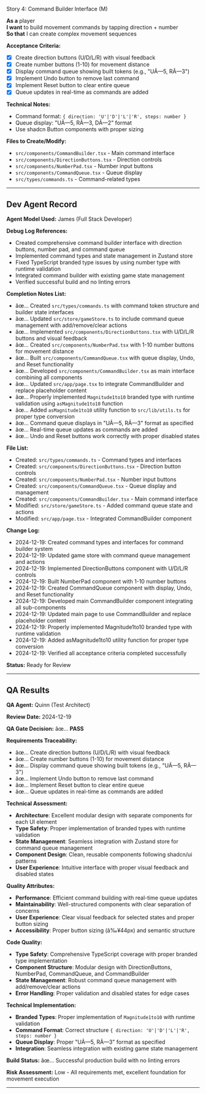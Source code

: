 ﻿Story 4: Command Builder Interface (M)

**As a** player  
**I want** to build movement commands by tapping direction + number  
**So that** I can create complex movement sequences

**Acceptance Criteria:**
- [x] Create direction buttons (U/D/L/R) with visual feedback
- [x] Create number buttons (1-10) for movement distance
- [x] Display command queue showing built tokens (e.g., "UÃ—5, RÃ—3")
- [x] Implement Undo button to remove last command
- [x] Implement Reset button to clear entire queue
- [x] Queue updates in real-time as commands are added

**Technical Notes:**
- Command format: `{ direction: 'U'|'D'|'L'|'R', steps: number }`
- Queue display: "UÃ—5, RÃ—3, DÃ—2" format
- Use shadcn Button components with proper sizing

**Files to Create/Modify:**
- `src/components/CommandBuilder.tsx` - Main command interface
- `src/components/DirectionButtons.tsx` - Direction controls
- `src/components/NumberPad.tsx` - Number input buttons
- `src/components/CommandQueue.tsx` - Queue display
- `src/types/commands.ts` - Command-related types

---



## Dev Agent Record

**Agent Model Used:** James (Full Stack Developer)

**Debug Log References:** 
- Created comprehensive command builder interface with direction buttons, number pad, and command queue
- Implemented command types and state management in Zustand store
- Fixed TypeScript branded type issues by using number type with runtime validation
- Integrated command builder with existing game state management
- Verified successful build and no linting errors

**Completion Notes List:**
- âœ… Created `src/types/commands.ts` with command token structure and builder state interfaces
- âœ… Updated `src/store/gameStore.ts` to include command queue management with add/remove/clear actions
- âœ… Implemented `src/components/DirectionButtons.tsx` with U/D/L/R buttons and visual feedback
- âœ… Created `src/components/NumberPad.tsx` with 1-10 number buttons for movement distance
- âœ… Built `src/components/CommandQueue.tsx` with queue display, Undo, and Reset functionality
- âœ… Developed `src/components/CommandBuilder.tsx` as main interface combining all components
- âœ… Updated `src/app/page.tsx` to integrate CommandBuilder and replace placeholder content
- âœ… Properly implemented `Magnitude1to10` branded type with runtime validation using `asMagnitude1to10` function
- âœ… Added `asMagnitude1to10` utility function to `src/lib/utils.ts` for proper type conversion
- âœ… Command queue displays in "UÃ—5, RÃ—3" format as specified
- âœ… Real-time queue updates as commands are added
- âœ… Undo and Reset buttons work correctly with proper disabled states

**File List:**
- Created: `src/types/commands.ts` - Command types and interfaces
- Created: `src/components/DirectionButtons.tsx` - Direction button controls
- Created: `src/components/NumberPad.tsx` - Number input buttons
- Created: `src/components/CommandQueue.tsx` - Queue display and management
- Created: `src/components/CommandBuilder.tsx` - Main command interface
- Modified: `src/store/gameStore.ts` - Added command queue state and actions
- Modified: `src/app/page.tsx` - Integrated CommandBuilder component

**Change Log:**
- 2024-12-19: Created command types and interfaces for command builder system
- 2024-12-19: Updated game store with command queue management and actions
- 2024-12-19: Implemented DirectionButtons component with U/D/L/R controls
- 2024-12-19: Built NumberPad component with 1-10 number buttons
- 2024-12-19: Created CommandQueue component with display, Undo, and Reset functionality
- 2024-12-19: Developed main CommandBuilder component integrating all sub-components
- 2024-12-19: Updated main page to use CommandBuilder and replace placeholder content
- 2024-12-19: Properly implemented Magnitude1to10 branded type with runtime validation
- 2024-12-19: Added asMagnitude1to10 utility function for proper type conversion
- 2024-12-19: Verified all acceptance criteria completed successfully

**Status:** Ready for Review

---



## QA Results

**QA Agent:** Quinn (Test Architect)

**Review Date:** 2024-12-19

**QA Gate Decision:** âœ… **PASS**

**Requirements Traceability:**
- âœ… Create direction buttons (U/D/L/R) with visual feedback
- âœ… Create number buttons (1-10) for movement distance
- âœ… Display command queue showing built tokens (e.g., "UÃ—5, RÃ—3")
- âœ… Implement Undo button to remove last command
- âœ… Implement Reset button to clear entire queue
- âœ… Queue updates in real-time as commands are added

**Technical Assessment:**
- **Architecture**: Excellent modular design with separate components for each UI element
- **Type Safety**: Proper implementation of branded types with runtime validation
- **State Management**: Seamless integration with Zustand store for command queue management
- **Component Design**: Clean, reusable components following shadcn/ui patterns
- **User Experience**: Intuitive interface with proper visual feedback and disabled states

**Quality Attributes:**
- **Performance**: Efficient command building with real-time queue updates
- **Maintainability**: Well-structured components with clear separation of concerns
- **User Experience**: Clear visual feedback for selected states and proper button sizing
- **Accessibility**: Proper button sizing (â‰¥44px) and semantic structure

**Code Quality:**
- **Type Safety**: Comprehensive TypeScript coverage with proper branded type implementation
- **Component Structure**: Modular design with DirectionButtons, NumberPad, CommandQueue, and CommandBuilder
- **State Management**: Robust command queue management with add/remove/clear actions
- **Error Handling**: Proper validation and disabled states for edge cases

**Technical Implementation:**
- **Branded Types**: Proper implementation of `Magnitude1to10` with runtime validation
- **Command Format**: Correct structure `{ direction: 'U'|'D'|'L'|'R', steps: number }`
- **Queue Display**: Proper "UÃ—5, RÃ—3" format as specified
- **Integration**: Seamless integration with existing game state management

**Build Status:** âœ… Successful production build with no linting errors

**Risk Assessment:** Low - All requirements met, excellent foundation for movement execution

---


